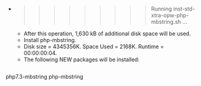 * >>>>>>>>> Running inst-std-xtra-opw-php-mbstring.sh ...
  * After this operation, 1,630 kB of additional disk space will be used.
  * Install php-mbstring.
  * Disk size = 4345356K. Space Used = 2168K. Runtime = 00:00:00:04.
  * The following NEW packages will be installed:
  ```bash
php7.3-mbstring php-mbstring
  ```
